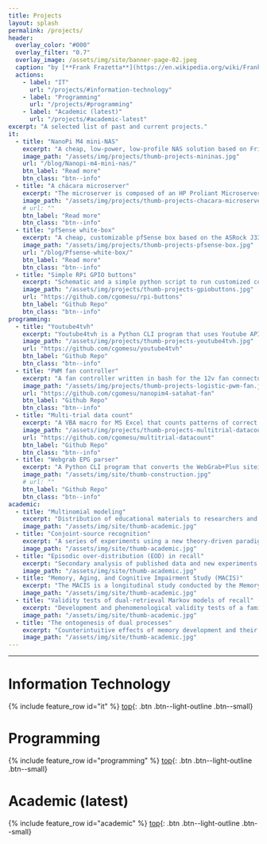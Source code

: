 ```yaml
---
title: Projects
layout: splash
permalink: /projects/
header:
  overlay_color: "#000"
  overlay_filter: "0.7"
  overlay_image: /assets/img/site/banner-page-02.jpeg
  caption: "by [**Frank Frazetta**](https://en.wikipedia.org/wiki/Frank_Frazetta)"
  actions:
    - label: "IT"
      url: "/projects/#information-technology"
    - label: "Programming"
      url: "/projects/#programming"
    - label: "Academic (latest)"
      url: "/projects/#academic-latest"
excerpt: "A selected list of past and current projects."
it:
  - title: "NanoPi M4 mini-NAS"
    excerpt: "A cheap, low-power, low-profile NAS solution based on FriendlyArm's NanoPi M4 SBC. It has a SATA hat that is connected to the board via PCI-e, allowing up to four HDDs to be connected to the NAS via standard SATA III interface."
    image_path: "/assets/img/projects/thumb-projects-mininas.jpg"
    url: "/blog/Nanopi-m4-mini-nas/"
    btn_label: "Read more"
    btn_class: "btn--info"
  - title: "A chácara microserver"
    excerpt: "The microserver is composed of an HP Proliant Microserver Gen8 running Openmediavault and a Dell Optiplex 3060 micro running Proxmox. Both machines are used mostly for security-related things (surveillance cameras, location tracking) and Plex and Plex-related programs (PMS, Tautulli, Sonarr, Radarr, etc.). Other uses have to do with a universal desktop folder (Syncthing) and data analysis (R server)."
    image_path: "/assets/img/projects/thumb-projects-chacara-microserver.jpg"
    # url: ""
    btn_label: "Read more"
    btn_class: "btn--info"
  - title: "pfSense white-box"
    excerpt: "A cheap, customizable pfSense box based on the ASRock J3355b-itx mobo. It features an Intel dual-core processor capable of running IPS/IDS software, multiple VPNs, and more. A passively cooled, low-power, and low-profile firewall that fits the demands of most home users."
    image_path: "/assets/img/projects/thumb-projects-pfsense-box.jpg"
    url: "/blog/Pfsense-white-box/"
    btn_label: "Read more"
    btn_class: "btn--info"
  - title: "Simple RPi GPIO buttons"
    excerpt: "Schematic and a simple python script to run customized commands using three push buttons connected to a Raspberry Pi 3B's general purpose input/output (GPIO) pins. Compatible with RPi 3B+ and any other RPi that has the same GPIO version as the 3B."
    image_path: "/assets/img/projects/thumb-projects-gpiobuttons.jpg"
    url: "https://github.com/cgomesu/rpi-buttons"
    btn_label: "Github Repo"
    btn_class: "btn--info"
programming:
  - title: "Youtube4tvh"
    excerpt: "Youtube4tvh is a Python CLI program that uses Youtube API to find live-streams and create (or update) m3u playlists for a TVHeadend server. The m3u file follows IPTV conventions that allow a TVH server to automatically create an IPTV network with them, and each stream is piped into TVH via a Streamlink shell script."
    image_path: "/assets/img/projects/thumb-projects-youtube4tvh.jpg"
    url: "https://github.com/cgomesu/youtube4tvh"
    btn_label: "Github Repo"
    btn_class: "btn--info"
  - title: "PWM fan controller"
    excerpt: "A fan controller written in bash for the 12v fan connector of the NanoPi M4 SATA hat. By default, the script uses a bounded logistic model with a moving mid-point (based on the average temperature over time) to set the fan speed dynamically."
    image_path: "/assets/img/projects/thumb-projects-logistic-pwm-fan.jpg"
    url: "https://github.com/cgomesu/nanopim4-satahat-fan"
    btn_label: "Github Repo"
    btn_class: "btn--info"  
  - title: "Multi-trial data count"
    excerpt: "A VBA macro for MS Excel that counts patterns of correct responses (C) and errors (E) across multiple trials (e.g., CCC, CCE, CEC, ..., EEE). It was initially developed as a tool to help with the data analysis of multi-trial memory experiments in which one or more subjects provide boolean-type responses (yes/no, correct/error) for multiple items across multiple tests. In such designs, each item will generate a pattern of C-E responses across tests. This VBA macro counts all such patterns across subjects and items."
    image_path: "/assets/img/projects/thumb-projects-multitrial-datacount.jpg"
    url: "https://github.com/cgomesu/multitrial-datacount"
    btn_label: "Github Repo"
    btn_class: "btn--info"
  - title: "Webgrab EPG parser"
    excerpt: "A Python CLI program that converts the WebGrab+Plus siteini.pack/ folder data into a SQLite db and runs various tasks that optimize extraction of EPG data from the available sources. (This project's repo is private and under construction.)"
    image_path: "/assets/img/site/thumb-construction.jpg"
    # url: ""
    btn_label: "Github Repo"
    btn_class: "btn--info"
academic:
  - title: "Multinomial modeling"
    excerpt: "Distribution of educational materials to researchers and students about the use of multinomial modeling in psychological research."
    image_path: "/assets/img/site/thumb-academic.jpg"
  - title: "Conjoint-source recognition"
    excerpt: "A series of experiments using a new theory-driven paradigm that combines the conjoint recognition procedure with a source task, called conjoint-source recognition, in order to extract measures of the two recollective processes posited by the dual-recollection theory, namely target and context recollection."
    image_path: "/assets/img/site/thumb-academic.jpg"
  - title: "Episodic over-distribution (EOD) in recall"
    excerpt: "Secondary analysis of published data and new experiments that incorporate theory-driven manipulations to identify the mechanisms that control EOD in recall."
    image_path: "/assets/img/site/thumb-academic.jpg"
  - title: "Memory, Aging, and Cognitive Impairment Study (MACIS)"
    excerpt: "The MACIS is a longitudinal study conducted by the Memory & Neuroscience research lab at Cornell University. Healthy younger and older adults receive batteries of neuropsychological tests and associative memory tasks that allow us to extract measures of retrieval processes in recall, namely direct access, reconstruction, and familiarity judgment. The purpose of the project is to pinpoint the retrieval processes that are affected/spared by healthy aging and cognitive impairment, and their relation with traditional markers of impairment."
    image_path: "/assets/img/site/thumb-academic.jpg"
  - title: "Validity tests of dual-retrieval Markov models of recall"
    excerpt: "Development and phenomenological validity tests of a family of two-stage, finite Markov chains that are applied to multi-trial recall designs to obtain simple measures of recollective retrieval (direct access) and nonrecollective retrieval (reconstruction and familiarity judgment) in recall. Model-based estimates are compared to traditional methods of estimating dual processes, such as remember/know judgments, confidence ratings, and source judgments."
    image_path: "/assets/img/site/thumb-academic.jpg"
  - title: "The ontogenesis of dual processes"
    excerpt: "Counterintuitive effects of memory development and their implications to the law and dual-process theories."
    image_path: "/assets/img/site/thumb-academic.jpg"
---
```

***

# Information Technology

{% include feature_row id="it" %}
[top](#){: .btn .btn--light-outline .btn--small}

# Programming

{% include feature_row id="programming" %}
[top](#){: .btn .btn--light-outline .btn--small}

# Academic (latest)

{% include feature_row id="academic" %}
[top](#){: .btn .btn--light-outline .btn--small}
